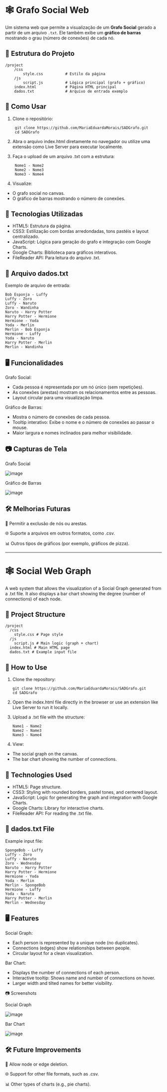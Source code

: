 # 🕸️ Grafo Social Web

Um sistema web que permite a visualização de um **Grafo Social** gerado a partir de um arquivo `.txt`. Ele também exibe um **gráfico de barras** mostrando o grau (número de conexões) de cada nó.  

## 📝 Estrutura do Projeto
    /project
        /css
            style.css          # Estilo da página
        /js
            script.js          # Lógica principal (grafo + gráfico)
        index.html             # Página HTML principal
        dados.txt              # Arquivo de entrada exemplo

## 🚀 Como Usar
1. Clone o repositório:

        git clone https://github.com/MariaEduardaMorais/SADGrafo.git
        cd SADGrafo
    
2. Abra o arquivo index.html diretamente no navegador ou utilize uma extensão como Live Server para executar localmente.

3. Faça o upload de um arquivo .txt com a estrutura:

        Nome1 - Nome2
        Nome2 - Nome3
        Nome3 - Nome4

4. Visualize:
* O grafo social no canvas.
* O gráfico de barras mostrando o número de conexões.

## 🎨 Tecnologias Utilizadas
* HTML5: Estrutura da página.
* CSS3: Estilização com bordas arredondadas, tons pastéis e layout centralizado.
* JavaScript: Lógica para geração do grafo e integração com Google Charts.
* Google Charts: Biblioteca para gráficos interativos.
* FileReader API: Para leitura do arquivo .txt.
  
## 📂 Arquivo dados.txt
Exemplo de arquivo de entrada:

    Bob Esponja - Luffy
    Luffy - Zoro
    Luffy - Naruto
    Zoro - Wandinha
    Naruto - Harry Potter
    Harry Potter - Hermione
    Hermione - Yoda
    Yoda - Merlin
    Merlin - Bob Esponja
    Hermione - Luffy
    Yoda - Naruto
    Harry Potter - Merlin
    Merlin - Wandinha

## 🖥️ Funcionalidades
Grafo Social:
* Cada pessoa é representada por um nó único (sem repetições).
* As conexões (arestas) mostram os relacionamentos entre as pessoas.
* Layout circular para uma visualização limpa.
  
Gráfico de Barras:
* Mostra o número de conexões de cada pessoa.
* Tooltip interativo: Exibe o nome e o número de conexões ao passar o mouse.
* Maior largura e nomes inclinados para melhor visibilidade.
  
## 📷 Capturas de Tela
Grafo Social

![image](https://github.com/user-attachments/assets/c46df04d-6ae3-426a-85d5-fff85d337ac5)

Gráfico de Barras

![image](https://github.com/user-attachments/assets/111a41c8-88b4-4b59-ac44-9bcfc3a88035)

## 🛠️ Melhorias Futuras

🔄 Permitir a exclusão de nós ou arestas.

🌐 Suporte a arquivos em outros formatos, como .csv.

📊 Outros tipos de gráficos (por exemplo, gráficos de pizza).


__________________________________________________________________________________________

# 🕸️ Social Web Graph
A web system that allows the visualization of a Social Graph generated from a .txt file. It also displays a bar chart showing the degree (number of connections) of each node.

## 📝 Project Structure
    /project
      /css
        style.css # Page style
      /js
        script.js # Main logic (graph + chart)
      index.html # Main HTML page
      dados.txt # Example input file

## 🚀 How to Use
1. Clone the repository:

       git clone https://github.com/MariaEduardaMorais/SADGrafo.git
       cd SADGrafo
     
2. Open the index.html file directly in the browser or use an extension like Live Server to run it locally.

3. Upload a .txt file with the structure:

       Name1 - Name2
       Name2 - Name3
       Name3 - Name4
 
4. View:
* The social graph on the canvas.
* The bar chart showing the number of connections.

## 🎨 Technologies Used
* HTML5: Page structure.
* CSS3: Styling with rounded borders, pastel tones, and centered layout.
* JavaScript: Logic for generating the graph and integration with Google Charts.
* Google Charts: Library for interactive charts.
* FileReader API: For reading the .txt file.

## 📂 dados.txt File
Example input file:

    SpongeBob - Luffy
    Luffy - Zoro
    Luffy - Naruto
    Zoro - Wednesday
    Naruto - Harry Potter
    Harry Potter - Hermione
    Hermione - Yoda
    Yoda - Merlin
    Merlin - SpongeBob
    Hermione - Luffy
    Yoda - Naruto
    Harry Potter - Merlin
    Merlin - Wednesday

## 🖥️ Features
Social Graph:
* Each person is represented by a unique node (no duplicates).
* Connections (edges) show relationships between people.
* Circular layout for a clean visualization.
  
Bar Chart:
* Displays the number of connections of each person.
* Interactive tooltip: Shows name and number of connections on hover.
* Larger width and tilted names for better visibility.
  
📷 Screenshots

Social Graph

![image](https://github.com/user-attachments/assets/51f3d8f4-a3fc-497c-af4e-065dd28ae050)

Bar Chart

![image](https://github.com/user-attachments/assets/c8980780-44c6-44fc-9451-ecef90f7b74d)

## 🛠️ Future Improvements
🔄 Allow node or edge deletion.

🌐 Support for other file formats, such as .csv.

📊 Other types of charts (e.g., pie charts).


